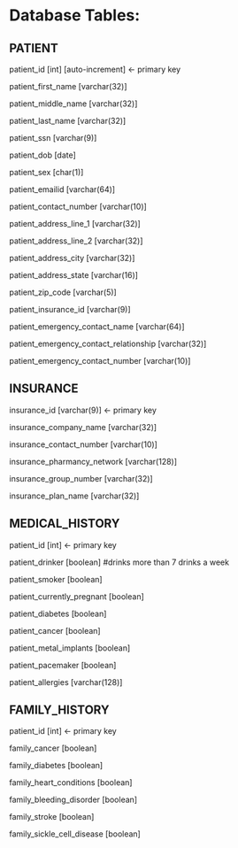 # Database Tables:

## PATIENT

patient_id [int] [auto-increment]      <- primary key

patient_first_name [varchar(32)]

patient_middle_name [varchar(32)]

patient_last_name [varchar(32)]

patient_ssn [varchar(9)]

patient_dob [date]

patient_sex [char(1)]

patient_emailid [varchar(64)]

patient_contact_number [varchar(10)]

patient_address_line_1 [varchar(32)]

patient_address_line_2 [varchar(32)]

patient_address_city [varchar(32)]

patient_address_state [varchar(16)]

patient_zip_code [varchar(5)]

patient_insurance_id [varchar(9)]

patient_emergency_contact_name [varchar(64)]

patient_emergency_contact_relationship [varchar(32)]

patient_emergency_contact_number [varchar(10)]

## INSURANCE

insurance_id [varchar(9)]     <- primary key

insurance_company_name [varchar(32)]

insurance_contact_number [varchar(10)]

insurance_pharmancy_network [varchar(128)]

insurance_group_number [varchar(32)]

insurance_plan_name [varchar(32)]

## MEDICAL_HISTORY

patient_id [int]      <- primary key

patient_drinker [boolean] #drinks more than 7 drinks a week

patient_smoker [boolean]

patient_currently_pregnant [boolean]

patient_diabetes [boolean]

patient_cancer [boolean]

patient_metal_implants [boolean]

patient_pacemaker [boolean]

patient_allergies [varchar(128)]

## FAMILY_HISTORY

patient_id [int]      <- primary key

family_cancer [boolean]

family_diabetes [boolean]

family_heart_conditions [boolean]

family_bleeding_disorder [boolean]

family_stroke [boolean]

family_sickle_cell_disease [boolean]
